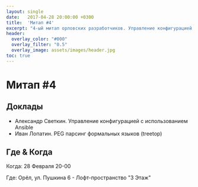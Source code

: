 ```yaml
---
layout: single
date:   2017-04-28 20:00:00 +0300
title:  'Митап #4'
excerpt: "4-ый митап орловских разработчиков. Управление конфигурацией с использованием Ansible. PEG парсинг формальных языков (treetop)"
header:
  overlay_color: "#000"
  overlay_filter: "0.5"
  overlay_image: assets/images/header.jpg
toc: true
---
```


# Митап #4

## Доклады

* Александр Светкин. Управление конфигурацией с использованием Ansible
* Иван Лопатин. PEG парсинг формальных языков (treetop)

## Где & Когда

Когда: 28 Февраля 20-00

Где: Орёл, ул. Пушкина 6 - Лофт-пространство "3 Этаж"
